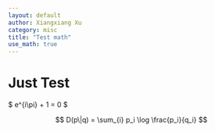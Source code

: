 ```yaml
---
layout: default
author: Xiangxiang Xu
category: misc
title: "Test math"
use_math: true
---
```


# Just Test

$ e^{i\pi} + 1 = 0 $

$$ D(p\|q) = \sum_{i} p_i \log \frac{p_i}{q_i} $$
